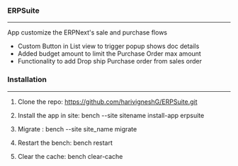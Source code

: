### ERPSuite
<hr/>

App customize the ERPNext's sale and purchase flows


 * Custom Button in List view to trigger popup shows doc details
 * Added budget amount to limit the Purchase Order max amount
 * Functionality to add Drop ship Purchase order from sales order



### Installation
<hr>

1. Clone the repo: https://github.com/harivigneshG/ERPSuite.git

1. Install the app in site: bench --site sitename install-app erpsuite

1. Migrate : bench --site site_name migrate

1. Restart the bench: bench restart

1. Clear the cache: bench clear-cache

